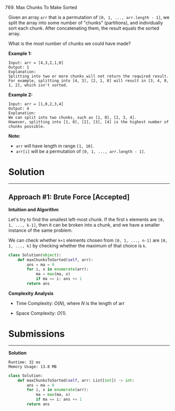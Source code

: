 769. Max Chunks To Make Sorted

Given an array `arr` that is a permutation of `[0, 1, ..., arr.length - 1]`, we split the array into some number of "chunks" (partitions), and individually sort each chunk.  After concatenating them, the result equals the sorted array.

What is the most number of chunks we could have made?

**Example 1:**
```
Input: arr = [4,3,2,1,0]
Output: 1
Explanation:
Splitting into two or more chunks will not return the required result.
For example, splitting into [4, 3], [2, 1, 0] will result in [3, 4, 0, 1, 2], which isn't sorted.
```

**Example 2:**
```
Input: arr = [1,0,2,3,4]
Output: 4
Explanation:
We can split into two chunks, such as [1, 0], [2, 3, 4].
However, splitting into [1, 0], [2], [3], [4] is the highest number of chunks possible.
```

**Note:**

* `arr` will have length in range `[1, 10]`.
* `arr[i]` will be a permutation of `[0, 1, ..., arr.length - 1]`.

# Solution
---
## Approach #1: Brute Force [Accepted]
**Intuition and Algorithm**

Let's try to find the smallest left-most chunk. If the first `k` elements are `[0, 1, ..., k-1]`, then it can be broken into a chunk, and we have a smaller instance of the same problem.

We can check whether `k+1` elements chosen from `[0, 1, ..., n-1]` are `[0, 1, ..., k]` by checking whether the maximum of that choice is `k`.

```python
class Solution(object):
    def maxChunksToSorted(self, arr):
        ans = ma = 0
        for i, x in enumerate(arr):
            ma = max(ma, x)
            if ma == i: ans += 1
        return ans
```

**Complexity Analysis**

* Time Complexity: $O(N)$, where $N$ is the length of arr

* Space Complexity: $O(1)$.

# Submissions
---
**Solution**
```
Runtime: 32 ms
Memory Usage: 13.8 MB
```
```python
class Solution:
    def maxChunksToSorted(self, arr: List[int]) -> int:
        ans = ma = 0
        for i, x in enumerate(arr):
            ma = max(ma, x)
            if ma == i: ans += 1
        return ans
```
